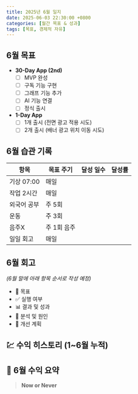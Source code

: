 ```yaml
---
title: 2025년 6월 일지
date: 2025-06-03 22:30:00 +0800
categories: [월간 목표 & 성과]
tags: [목표, 경제적 자유]
---
```


## 6월 목표
- **30-Day App (2nd)**
  - [ ] MVP 완성
  - [ ] 구독 기능 구현
  - [ ] 그래프 기능 추가
  - [ ] AI 기능 연결
  - [ ] 정식 출시

- **1-Day App**
  - [ ] 1개 출시 (전면 광고 적용 시도)
  - [ ] 2개 출시 (배너 광고 위치 이동 시도)

## 6월 습관 기록
| 항목       | 목표 주기 | 달성 일수 | 달성률 |
|------------|------------|------------|---------|
| 기상 07:00 | 매일       |            |         |
| 작업 2시간 | 매일       |            |         |
| 외국어 공부 | 주 5회       |            |         |
| 운동      | 주 3회     |            |         |
| 음주X     | 주 1회 음주  |            |         |
| 일일 회고  | 매일       |            |         |

## 6월 회고
_(6월 말에 아래 항목 순서로 작성 예정)_
- 🎯 목표
- ✅ 실행 여부
- 📊 결과 및 성과
- 🧠 분석 및 원인
- 🔁 개선 계획

## 💹 수익 히스토리 (1~6월 누적)

## 📌 6월 수익 요약

> **Now or Never**